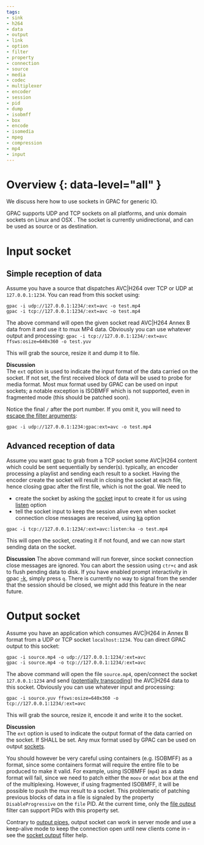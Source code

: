 ```yaml
---
tags:
- sink
- h264
- data
- output
- link
- option
- filter
- property
- connection
- source
- media
- codec
- multiplexer
- encoder
- session
- pid
- dump
- isobmff
- box
- encode
- isomedia
- mpeg
- compression
- mp4
- input
---
```



# Overview {: data-level="all" }

We discuss here how to use sockets in GPAC for generic IO.  

GPAC supports UDP and TCP sockets on all platforms, and unix domain sockets on Linux and OSX . The socket is currently unidirectional, and can be used as source or as destination.
 
# Input socket

## Simple reception of data

Assume you have a source that dispatches AVC|H264 over TCP or UDP at `127.0.0.1:1234`. You can read from this socket using:
 
```
gpac -i udp://127.0.0.1:1234/:ext=avc -o test.mp4
gpac -i tcp://127.0.0.1:1234/:ext=avc -o test.mp4
```

The above command will open the given socket read AVC|H264 Annex B data from it and use it to mux MP4 data. Obviously you can use whatever output and processing:
```gpac -i tcp://127.0.0.1:1234/:ext=avc ffsws:osize=640x360 -o test.yuv```

This will grab the source, resize it and dump it to file.


__Discussion__  
The  `ext` option is used to indicate the input format of the data carried on the socket. If not set, the first received block of data will be used to probe for media format. Most mux format used by GPAC can be used on input sockets; a notable exception is ISOBMFF which is not supported, even in fragmented mode (this should be patched soon). 

Notice the final `/` after the port number. If you omit it, you will need to [escape the filter arguments](filters_general#generic-declaration):
```
gpac -i udp://127.0.0.1:1234:gpac:ext=avc -o test.mp4
```

 
## Advanced reception of data
Assume you want gpac to grab from a TCP socket some  AVC|H264 content which could be sent sequentially by sender(s). typically, an encoder processing a playlist and sending each result to a socket. Having the encoder create the socket will result in closing the socket at each file, hence closing gpac after the first file, which is not the goal. We need to
- create the socket by asking the [socket](sockin) input to create it for us using [listen](sockin) option
- tell the socket input to keep the session alive even when socket connection close messages are received, using [ka](sockin) option


```gpac -i tcp://127.0.0.1:1234/:ext=avc:listen:ka -o test.mp4```

This will open the socket, creating it if not found, and we can now start sending data on the socket. 

__Discussion__
The above command will run forever, since socket connection close messages are ignored. You can abort the session using `ctr+c` and ask to flush pending data to disk. If you have enabled prompt interactivity in gpac [-k](gpac_general), simply press `q`.
There is currently no way to signal from the sender that the session should be closed, we might add this feature in the near future.


# Output socket


Assume you have an application which consumes AVC|H264 in Annex B format from a UDP or TCP socket  `localhost:1234`. You can direct GPAC output to this socket:
 
```
gpac -i source.mp4 -o udp://127.0.0.1:1234/:ext=avc
gpac -i source.mp4 -o tcp://127.0.0.1:1234/:ext=avc
```

The above command will open the file `source.mp4`, open/connect the socket  `127.0.0.1:1234` and send ([potentially transcoding](encoding)) the AVC|H264 data to this socket. Obviously you can use whatever input and processing:

```gpac -i source.yuv ffsws:osize=640x360 -o tcp://127.0.0.1:1234/:ext=avc```

This will grab the source, resize it, encode it and write it to the socket.


__Discussion__  
The  `ext` option is used to indicate the output format of the data carried on the socket. If SHALL be set. Any mux format used by GPAC can be used on output [sockets](sockout). 

You should however be very careful using containers (e.g. ISOBMFF) as a format, since some containers format will require the entire file to be produced to make it valid. For example, using ISOBMFF (`mp4`) as a data format will fail, since we need to patch either the `moov` or `mdat` box at the end of the multiplexing. However, if using fragmented ISOBMFF, it will be possible to push the mux result to a socket.
This problematic of patching previous blocks of data in a file is signaled by the property `DisableProgressive` on the `file` PID. At the current time, only the [file output](fout) filter can support PIDs with this property set.

Contrary to [output pipes](pout), output socket can work in server mode and use a keep-alive mode to keep the connection open until new clients come in - see the [socket output](sockout) filter help.


